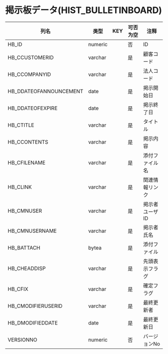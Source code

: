 # 掲示板データ(HIST_BULLETINBOARD)
| 列名   | 类型   | KEY  | 可否为空 | 注释   |
| ---- | ---- | ---- | ---- | ---- |
|HB_ID|numeric||否|ID|
|HB_CCUSTOMERID|varchar||是|顧客コード|
|HB_CCOMPANYID|varchar||是|法人コード|
|HB_DDATEOFANNOUNCEMENT|date||是|掲示開始日|
|HB_DDATEOFEXPIRE|date||是|掲示終了日|
|HB_CTITLE|varchar||是|タイトル|
|HB_CCONTENTS|varchar||是|掲示内容|
|HB_CFILENAME|varchar||是|添付ファイル名|
|HB_CLINK|varchar||是|関連情報リンク|
|HB_CMNUSER|varchar||是|掲示者ユーザID|
|HB_CMNUSERNAME|varchar||是|掲示者氏名|
|HB_BATTACH|bytea||是|添付ファイル|
|HB_CHEADDISP|varchar||是|先頭表示フラグ|
|HB_CFIX|varchar||是|確定フラグ|
|HB_CMODIFIERUSERID|varchar||是|最終更新者|
|HB_DMODIFIEDDATE|date||是|最終更新日|
|VERSIONNO|numeric||否|バージョンNo|

